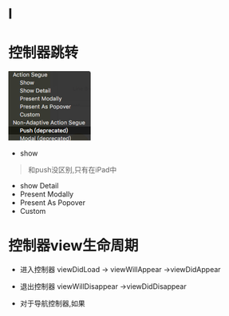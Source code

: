 # l
# 控制器跳转

![](/0118/images/WX20170806-112400.png)

* show
 > 和push没区别,只有在iPad中
* show Detail
* Present Modally
* Present As Popover
* Custom

# 控制器view生命周期
* 进入控制器
viewDidLoad -> viewWillAppear ->viewDidAppear
* 退出控制器
viewWillDisappear ->viewDidDisappear

* 对于导航控制器,如果